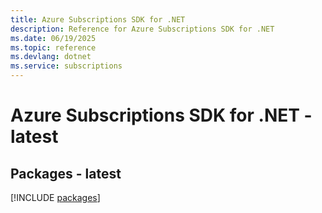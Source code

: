 ```yaml
---
title: Azure Subscriptions SDK for .NET
description: Reference for Azure Subscriptions SDK for .NET
ms.date: 06/19/2025
ms.topic: reference
ms.devlang: dotnet
ms.service: subscriptions
---
```

# Azure Subscriptions SDK for .NET - latest
## Packages - latest
[!INCLUDE [packages](subscriptions-index.md)]